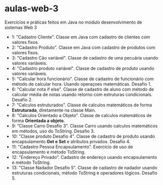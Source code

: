 # aulas-web-3
Exercícios e práticas feitos em Java no módulo desenvolvimento de sistemas Web 3

* 1: "Cadastro Cliente". Classe em Java com cadastro de clientes com valores fixos.
* 2: "Cadastro Produto". Classe em Java com cadastro de produtos com valores fixos.
* 3: "Cadastro Cão variável". Classe de cadastro de uma pecuária usando valores variáveis.
* 4: "Cadastro produto variável". Classe de cadastro de produto usando valores variáveis.
* 5: "Calcular hora funcionário". Classe de cadastro de funcionário com método de calcular hora. Usando operaçoes matemáticas. Desafio 1.
* 6: "Calcular nota if else". Classe de cadastro de aluno com método de calcular média de notas usando retorno com estruturas condicionais. Desafio 2.
* 7: "Calculos estruturados". Classe de calculos matemáticos de forma **Estruturada**, diretamente na classe Main.
* 8: "Calculos Orientado a Objeto". Classe de calculos matemáticos de forma **Orientada a objeto**.
* 9: "Classe Carro Desafio 3". Classe Carro usando calculos matemáticos em métodos, uso do ToString. Desafio 3.
* 10: "Classe produto Desafio 4". Classe de cadastro de produto usando encapsulamento **Get e Set** e atributos privados. Desafio 4.
* 11: "Cadastro Pessoa Encapsulamento". Exercício de uso de encapsulamento e método ToString.
* 12: "Endereço Privado". Cadastro de endereço usando encapsulamento e método ToString.
* 13: "Classe Nadador Desafio 5". Classe de cadastro de nadador usando estruturas condicionais, método ToString e operadores lógicos. Desafio 5.